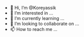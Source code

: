 - 👋 Hi, I’m @Koreyassik
- 👀 I’m interested in ...
- 🌱 I’m currently learning ...
- 💞️ I’m looking to collaborate on ...
- 📫 How to reach me ...

<!---
Koreyassik/Koreyassik is a ✨ special ✨ repository because its `README.md` (this file) appears on your GitHub profile.
You can click the Preview link to take a look at your changes.
--->
